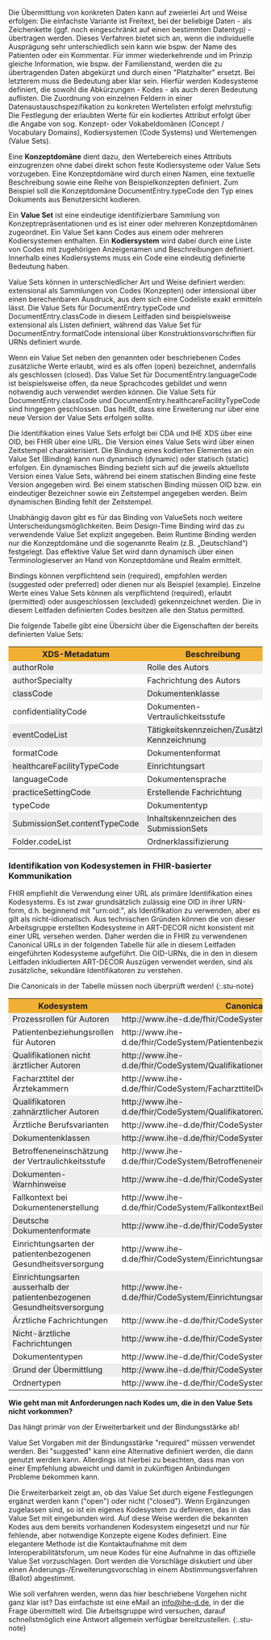 <style>
table th {background: #f0b033}
table tr:nth-child(even) {background: #EEE}
table tr:nth-child(odd) {background: #FFF}
</style>

Die Übermittlung von konkreten Daten kann auf zweierlei Art und Weise erfolgen: Die einfachste Variante ist Freitext, 
bei der beliebige Daten - als Zeichenkette (ggf. noch eingeschränkt auf einen bestimmten Datentyp) - übertragen werden. 
Dieses Verfahren bietet sich an, wenn die individuelle Ausprägung sehr unterschiedlich sein kann wie bspw. der Name des Patienten oder ein Kommentar. 
Für immer wiederkehrende und im Prinzip gleiche Information, wie bspw. der Familienstand, werden die zu übertragenden Daten abgekürzt und 
durch einen "Platzhalter" ersetzt. Bei letzterem muss die Bedeutung aber klar sein. Hierfür werden Kodesysteme definiert, die sowohl 
die Abkürzungen - Kodes - als auch deren Bedeutung auflisten. Die Zuordnung von einzelnen Feldern in einer Datenaustauschspezifikation 
zu konkreten Wertelisten erfolgt mehrstufig: Die Festlegung der erlaubten Werte für ein kodiertes Attribut erfolgt über die Angabe 
von sog. Konzept- oder Vokabeldomänen (Concept / Vocabulary Domains), Kodiersystemen (Code Systems) und Wertemengen (Value Sets).

Eine **Konzeptdomäne** dient dazu, den Wertebereich eines Attributs einzugrenzen ohne dabei direkt schon feste Kodiersysteme oder Value Sets vorzugeben. 
Eine Konzeptdomäne wird durch einen Namen, eine textuelle Beschreibung sowie eine Reihe von Beispielkonzepten definiert. 
Zum Beispiel soll die Konzeptdomäne DocumentEntry.typeCode den Typ eines Dokuments aus Benutzersicht kodieren.

Ein **Value Set** ist eine eindeutige identifizierbare Sammlung von Konzeptrepräsentationen und es ist einer oder mehreren Konzeptdomänen zugeordnet. 
Ein Value Set kann Codes aus einem oder mehreren Kodiersystemen enthalten. Ein **Kodiersystem** wird dabei durch eine Liste von Codes 
mit zugehörigen Anzeigenamen und Beschreibungen definiert. Innerhalb eines Kodiersystems muss ein Code eine eindeutig definierte Bedeutung haben.

Value Sets können in unterschiedlicher Art und Weise definiert werden: extensional als Sammlungen von Codes (Konzepten) oder intensional 
über einen berechenbaren Ausdruck, aus dem sich eine Codeliste exakt ermitteln lässt. Die Value Sets für DocumentEntry.typeCode und 
DocumentEntry.classCode in diesem Leitfaden sind beispielsweise extensional als Listen definiert, während das Value Set für DocumentEntry.formatCode 
intensional über Konstruktionsvorschriften für URNs definiert wurde.

Wenn ein Value Set neben den genannten oder beschriebenen Codes zusätzliche Werte erlaubt, wird es als offen (open) bezeichnet, 
andernfalls als geschlossen (closed). Das Value Set für DocumentEntry.languageCode ist beispielsweise offen, da neue Sprachcodes gebildet 
und wenn notwendig auch verwendet werden können. Die Value Sets für DocumentEntry.classCode und DocumentEntry.healthcareFacilityTypeCode 
sind hingegen geschlossen. Das heißt, dass eine Erweiterung nur über eine neue Version der Value Sets erfolgen sollte.

Die Identifikation eines Value Sets erfolgt bei CDA und IHE XDS über eine OID, bei FHIR über eine URL. Die Version eines Value Sets wird 
über einen Zeitstempel charakterisiert. Die Bindung eines kodierten Elementes an ein Value Set (Binding) kann nun dynamisch (dynamic) oder statisch (static) erfolgen. 
Ein dynamisches Binding bezieht sich auf die jeweils aktuellste Version eines Value Sets, während bei einem statischen Binding eine feste Version angegeben wird. 
Bei einem statischen Binding müssen OID bzw. ein eindeutiger Bezeichner sowie ein Zeitstempel angegeben werden. Beim dynamischen Binding fehlt der Zeitstempel.

Unabhängig davon gibt es für das Binding von ValueSets noch weitere Unterscheidungsmöglichkeiten. Beim Design-Time Binding wird 
das zu verwendende Value Set explizit angegeben. Beim Runtime Binding werden nur die Konzeptdomäne und die sogenannte Realm (z.B. „Deutschland“) festgelegt. 
Das effektive Value Set wird dann dynamisch über einen Terminologieserver an Hand von Konzeptdomäne und Realm ermittelt.

Bindings können verpflichtend sein (required), empfohlen werden (suggested oder preferred) oder dienen nur als Beispiel (example). 
Einzelne Werte eines Value Sets können als verpflichtend (required), erlaubt (permitted) oder ausgeschlossen (excluded) gekennzeichnet werden. 
Die in diesem Leitfaden definierten Codes besitzen alle den Status permitted.

Die folgende Tabelle gibt eine Übersicht über die Eigenschaften der bereits definierten Value Sets:

<table>
<tr>
<th>
XDS-Metadatum </th><th>Beschreibung </th><th>Definitionsart </th><th>Erweiterbarkeit </th><th>Bindungsstärke </th><th>Bindungsart </th><th>Versionsbindung
</th>
</tr>
<tr>
<td>
authorRole </td><td>Rolle des Autors </td><td>extensional </td><td>open </td><td>suggested </td><td>design-time </td><td>dynamic
</td>
</tr>
<tr>
<td>
authorSpecialty </td><td>Fachrichtung des Autors </td><td>extensional </td><td>open </td><td>suggested </td><td>design-time </td><td>dynamic
</td>
</tr>
<tr>
<td>
classCode </td><td>Dokumentenklasse </td><td>extensional </td><td>closed </td><td>suggested </td><td>design-time </td><td>dynamic
</td>
</tr>
<tr>
<td>
confidentialityCode </td><td>Dokumenten-Vertraulichkeitsstufe </td><td>extensional </td><td>open </td><td>suggested </td><td>design-time </td><td>dynamic
</td>
</tr>
<tr>
<td>
eventCodeList </td><td>Tätigkeitskennzeichen/Zusätzliche Kennzeichnung </td><td>intensional </td><td>open </td><td>suggested </td><td>design-time </td><td>dynamic
</td>
</tr>
<tr>
<td>
formatCode </td><td>Dokumentenformat </td><td>intensional </td><td>open </td><td>suggested </td><td>design-time </td><td>dynamic
</td>
</tr>
<tr>
<td>
healthcareFacilityTypeCode </td><td>Einrichtungsart </td><td>extensional </td><td>closed </td><td>suggested </td><td>design-time </td><td>dynamic
</td>
</tr>
<tr>
<td>
languageCode </td><td>Dokumentensprache </td><td>intensional </td><td>open </td><td>suggested </td><td>design-time </td><td>dynamic
</td>
</tr>
<tr>
<td>
practiceSettingCode </td><td>Erstellende Fachrichtung </td><td>extensional </td><td>closed </td><td>suggested </td><td>design-time </td><td>dynamic
</td>
</tr>
<tr>
<td>
typeCode </td><td>Dokumententyp </td><td>extensional </td><td>closed </td><td>suggested </td><td>design-time </td><td>dynamic
</td>
</tr>
<tr>
<td>
SubmissionSet.contentTypeCode </td><td>Inhaltskennzeichen des SubmissionSets </td><td>extensional </td><td>open </td><td>suggested </td><td>design-time </td><td>dynamic
</td>
</tr>
<tr>
<td>
Folder.codeList </td><td>Ordnerklassifizierung </td><td>extensional </td><td>open </td><td>suggested </td><td>design-time </td><td>dynamic
</td>
</tr>
</table>

### Identifikation von Kodesystemen in FHIR-basierter Kommunikation

FHIR empfiehlt die Verwendung einer URL als primäre Identifikation eines Kodesystems. 
Es ist zwar grundsätzlich zulässig eine OID in ihrer URN-form, d.h. beginnend mit "urn:oid:", als Identifikation zu verwenden, 
aber es gilt als nicht-idiomatisch. Aus technischen Gründen können die von dieser Arbeitsgruppe erstellten 
Kodesysteme in ART-DECOR nicht konsistent mit einer URL versehen werden. 
Daher werden die in FHIR zu verwendenen Canonical URLs in der folgenden Tabelle für alle in diesem Leitfaden eingeführten Kodesysteme aufgeführt. 
Die OID-URNs, die in den in diesem Leitfaden inkludierten ART-DECOR Auszügen verwendet werden, sind als zusätzliche, sekundäre Identifikatoren zu verstehen.


Die Canonicals in der Tabelle müssen noch überprüft werden!
{:.stu-note}

<table>
<tr>
<th>
Kodesystem </th><th>Canonical URL </th><th>sekundärer Identifier </th><th>aus Value Set
</th>
</tr>
<tr>
<td>
Prozessrollen für Autoren </td><td>http://www.ihe-d.de/fhir/CodeSystem/ProzessrollenFuerAutoren </td><td>urn:oid:1.3.6.1.4.1.19376.3.276.1.5.13 </td><td><a href="ValueSet-IHEXDSauthorRole.html">IHEXDSauthorRole</a>
</td>
</tr>
<tr>
<td>
Patientenbeziehungsrollen für Autoren </td><td>http://www.ihe-d.de/fhir/CodeSystem/PatientenbeziehungsrollenFuerAutoren </td><td>urn:oid:1.3.6.1.4.1.19376.3.276.1.5.14 </td><td><a href="ValueSet-IHEXDSauthorRole.html">IHEXDSauthorRole</a>
</td>
</tr>
<tr>
<td>
Qualifikationen nicht ärztlicher Autoren </td><td>http://www.ihe-d.de/fhir/CodeSystem/QualifikationenNichtAerztlicherAutoren </td><td>urn:oid:1.3.6.1.4.1.19376.3.276.1.5.11 </td><td><a href="ValueSet-IHEXDSauthorSpecialty.html">IHEXDSauthorSpecialty</a>
</td>
</tr>
<tr>
<td>
Facharzttitel der Ärztekammern </td><td>http://www.ihe-d.de/fhir/CodeSystem/FacharzttitelDerAerztekammern </td><td>urn:oid:1.2.276.0.76.5.514 </td><td><a href="ValueSet-IHEXDSauthorSpecialty.html">IHEXDSauthorSpecialty</a>
</td>
</tr>
<tr>
<td>
Qualifikatoren zahnärztlicher Autoren </td><td>http://www.ihe-d.de/fhir/CodeSystem/QualifikatorenZahnaerztlicherAutoren </td><td>urn:oid:1.2.276.0.76.5.492 </td><td><a href="ValueSet-IHEXDSauthorSpecialty.html">IHEXDSauthorSpecialty</a>
</td>
</tr>
<tr>
<td>
Ärztliche Berufsvarianten </td><td>http://www.ihe-d.de/fhir/CodeSystem/AerztlicheBerufsvarianten </td><td>urn:oid:1.2.276.0.76.5.493 </td><td><a href="ValueSet-IHEXDSauthorSpecialty.html">IHEXDSauthorSpecialty</a>
</td>
</tr>
<tr>
<td>
Dokumentenklassen </td><td>http://www.ihe-d.de/fhir/CodeSystem/IHEXDSclassCode </td><td>urn:oid:1.3.6.1.4.1.19376.3.276.1.5.8 </td><td><a href="ValueSet-IHEXDSclassCode.html">IHEXDSclassCode</a>
</td>
</tr>
<tr>
<td>
Betroffeneneinschätzung der Vertraulichkeitsstufe </td><td>http://www.ihe-d.de/fhir/CodeSystem/BetroffeneneinschaetzungVertraulichkeitsstufe </td><td>urn:oid:1.3.6.1.4.1.19376.3.276.1.5.10 </td><td><a href="ValueSet-IHEXDSconfidentialityCode.html">IHEXDSconfidentialityCode</a>
</td>
</tr>
<tr>
<td>
Dokumenten-Warnhinweise </td><td>http://www.ihe-d.de/fhir/CodeSystem/DokumentenWarnhinweise </td><td>urn:oid:1.3.6.1.4.1.19376.3.276.1.5.15 </td><td><a href="ValueSet-IHEXDSeventCodeList.html">IHEXDSeventCodeList</a>
</td>
</tr>
<tr>
<td>
Fallkontext bei Dokumentenerstellung </td><td>http://www.ihe-d.de/fhir/CodeSystem/FallkontextBeiDokumentenerstellung </td><td>urn:oid:1.3.6.1.4.1.19376.3.276.1.5.16 </td><td><a href="ValueSet-IHEXDSeventCodeList.html">IHEXDSeventCodeList</a>
</td>
</tr>
<tr>
<td>
Deutsche Dokumentenformate </td><td>http://www.ihe-d.de/fhir/CodeSystem/DeutscheDokumentenformate </td><td>urn:oid:1.3.6.1.4.1.19376.3.276.1.5.6 </td><td><a href="ValueSet-IHEXDSformatCode.html">IHEXDSformatCode</a>
</td>
</tr>
<tr>
<td>
Einrichtungsarten der patientenbezogenen Gesundheitsversorgung </td><td>http://www.ihe-d.de/fhir/CodeSystem/EinrichtungsartenPatientenbezogen </td><td>urn:oid:1.3.6.1.4.1.19376.3.276.1.5.2 </td><td><a href="ValueSet-IHEXDShealthcareFacilityTypeCode.html">IHEXDShealthcareFacilityTypeCode</a>
</td>
</tr>
<tr>
<td>
Einrichtungsarten ausserhalb der patientenbezogenen Gesundheitsversorgung </td><td>http://www.ihe-d.de/fhir/CodeSystem/EinrichtungsartenNichtPatientenbezogen </td><td>urn:oid:1.3.6.1.4.1.19376.3.276.1.5.3 </td><td><a href="ValueSet-IHEXDShealthcareFacilityTypeCode.html">IHEXDShealthcareFacilityTypeCode</a>
</td>
</tr>
<tr>
<td>
Ärztliche Fachrichtungen </td><td>http://www.ihe-d.de/fhir/CodeSystem/AerztlicheFachrichtungen </td><td>urn:oid:1.3.6.1.4.1.19376.3.276.1.5.4 </td><td><a href="ValueSet-IHEXDSpracticeSettingCode.html">IHEXDSpracticeSettingCode</a>
</td>
</tr>
<tr>
<td>
Nicht-ärztliche Fachrichtungen </td><td>http://www.ihe-d.de/fhir/CodeSystem/NichtaerztlicheFachrichtungen </td><td>urn:oid:1.3.6.1.4.1.19376.3.276.1.5.5 </td><td><a href="ValueSet-IHEXDSpracticeSettingCode.html">IHEXDSpracticeSettingCode</a>
</td>
</tr>
<tr>
<td>
Dokumententypen </td><td>http://www.ihe-d.de/fhir/CodeSystem/IHEXDStypeCode </td><td>urn:oid:1.3.6.1.4.1.19376.3.276.1.5.9 </td><td><a href="ValueSet-IHEXDStypeCode.html">IHEXDStypeCode</a>
</td>
</tr>
<tr>
<td>
Grund der Übermittlung </td><td>http://www.ihe-d.de/fhir/CodeSystem/GrundDerUebermittlung </td><td>urn:oid:1.3.6.1.4.1.19376.3.276.1.5.12 </td><td><a href="ValueSet-IHEXDScontentTypeCode.html">IHEXDScontentTypeCode</a>
</td>
</tr>
<tr>
<td>
Ordnertypen </td><td>http://www.ihe-d.de/fhir/CodeSystem/Ordnertypen </td><td>urn:oid:1.3.6.1.4.1.19376.3.276.1.5.7 </td><td><a href="ValueSet-IHEXDSfolderCodeList.html">IHEXDSfolderCodeList</a>
</td>
</tr>
</table>


**Wie geht man mit Anforderungen nach Kodes um, die in den Value Sets nicht vorkommen?**

Das hängt primär von der Erweiterbarkeit und der Bindungsstärke ab!

Value Set Vorgaben mit der Bindungsstärke "required" müssen verwendet werden. 
Bei "suggested" kann eine Alternative definiert werden, die dann genutzt werden kann. 
Allerdings ist hierbei zu beachten, dass man von einer Empfehlung abweicht und damit in zukünftigen Anbindungen Probleme bekommen kann.

Die Erweiterbarkeit zeigt an, ob das Value Set durch eigene Festlegungen ergänzt werden kann ("open") oder nicht ("closed"). 
Wenn Ergänzungen zugelassen sind, so ist ein eigenes Kodesystem zu definieren, das in das Value Set mit eingebunden wird. 
Auf diese Weise werden die bekannten Kodes aus dem bereits vorhandenen Kodesystem eingesetzt und nur für fehlende, aber notwendige Konzepte eigene Kodes definiert.
Eine elegantere Methode ist die Kontaktaufnahme mit dem Interoperabilitätsforum, um neue Kodes für eine Aufnahme in das offizielle Value Set vorzuschlagen. 
Dort werden die Vorschläge diskutiert und über einen Änderungs-/Erweiterungsvorschlag in einem Abstimmungsverfahren (Ballot) abgestimmt.

Wie soll verfahren werden, wenn das hier beschriebene Vorgehen nicht ganz klar ist? 
Das einfachste ist eine eMail an info@ihe-d.de, in der die Frage übermittelt wird. Die Arbeitsgruppe wird versuchen, 
darauf schnellstmöglich eine Antwort allgemein verfügbar bereitzustellen. 
{:.stu-note}